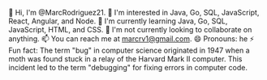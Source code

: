 👋 Hi, I'm @MarcRodriguez21.
👀 I'm interested in Java, Go, SQL, JavaScript, React, Angular, and Node.
🌱 I'm currently learning Java, Go, SQL, JavaScript, HTML, and CSS.
💞️ I'm not currently looking to collaborate on anything.
📫 You can reach me at marcrv1@gmail.com.
😄 Pronouns: he
⚡ Fun fact: The term "bug" in computer science originated in 1947 when a moth was found stuck in a relay of the Harvard Mark II computer. This incident led to the term "debugging" for fixing errors in computer code.
<!---
MarcRodriguez21/MarcRodriguez21 is a ✨ special ✨ repository because its `README.md` (this file) appears on your GitHub profile.
You can click the Preview link to take a look at your changes.
--->
